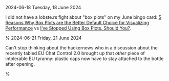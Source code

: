 2024-06-18 Tuesday, 18 June 2024

I did not have a lobste.rs fight about "box plots" on my June bingo card: [5 Reasons Why Box Plots are the Better Default Choice for Visualizing Performance][eq815o] vs [I’ve Stopped Using Box Plots. Should You?][io4aui].

[eq815o]: https://lobste.rs/s/eq815o/5_reasons_why_box_plots_are_better_default 
[io4aui]: https://lobste.rs/s/io4aui/i_ve_stopped_using_box_plots_should_you

%
2024-06-21 Friday, 21 June 2024

Can't stop thinking about the hackernews who in a discussion about the recently tabled EU Chat Control 2.0 brought up that *other* piece of intolerable EU tyranny: plastic caps now have to stay attached to the bottle after opening. 

%
